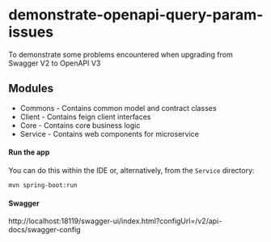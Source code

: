# demonstrate-openapi-query-param-issues
To demonstrate some problems encountered when upgrading from Swagger V2 to OpenAPI V3

## Modules

- Commons - Contains common model and contract classes
- Client - Contains feign client interfaces
- Core - Contains core business logic
- Service - Contains web components for microservice

#### Run the app
You can do this within the IDE or, alternatively, from the `Service` directory:

`mvn spring-boot:run`

#### Swagger
http://localhost:18119/swagger-ui/index.html?configUrl=/v2/api-docs/swagger-config
